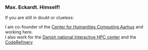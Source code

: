 ### Max. Eckardt. Himself!

If you are still in doubt or clueless:


I am co-founder of the [Center for Humanities Computing Aarhus](https://chcaa.io) and working here.  
I also work for the [Danish national Interactive HPC center](https://interactivehpc.dk) and the [CodeRefinery](https://coderefinery.org)
